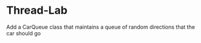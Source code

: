 # Thread-Lab
Add a CarQueue class that maintains a queue of random directions that the car should go
